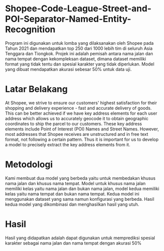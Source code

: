 # Shopee-Code-League-Street-and-POI-Separator-Named-Entity-Recognition
Program ini digunakan untuk lomba yang dilaksanakan oleh Shopee pada Tahun 2021 dan mendapatkan top 250 dari 1000 lebih tim di seluruh Asia Tenggara dan Tiongkok. Projek ini adalah pemisah antara nama jalan dan nama tempat dengan kekompleksan dataset, dimana dataset memiliki format yang tidak tentu dan spesial karakter yang tidak diperlukan. Model yang dibuat mendapatkan akurasi sebesar 50% untuk data uji.

# Latar Belakang
At Shopee, we strive to ensure our customers' highest satisfaction for their shopping and delivery experience - fast and accurate delivery of goods. This can be better achieved if we have key address elements for each user address which allows us to accurately geocode it to obtain geographic coordinates to ship the parcel to our customers. These key address elements include Point of Interest (POI) Names and Street Names. However, most addresses that Shopee receives are unstructured and in free text format, not following a certain pattern. Thus it is important for us to develop a model to precisely extract the key address elements from it.

# Metodologi
Kami membuat dua model yang berbeda yaitu untuk membedakan khusus nama jalan dan khusus nama tempat. Model untuk khusus nama jalan memiliki kelas yaitu nama jalan dan bukan nama jalan, model kedua memiliki kelas yaitu nama tempat dan bukan nama tempat. Kedua model ini menggunakan dataset yang sama namun konfigurasi yang berbeda. Hasil kedua model yang dikombinasi dan menghasilkan hasil yang utuh.

# Hasil
Hasil yang didapatkan adalah dapat digunakan untuk memprediksi spesial karakter sebagai nama jalan dan nama tempat dengan akurasi 50%
